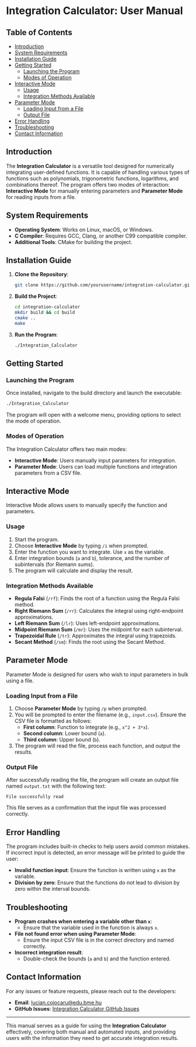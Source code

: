 # Integration Calculator: User Manual

## Table of Contents
- [Introduction](#introduction)
- [System Requirements](#system-requirements)
- [Installation Guide](#installation-guide)
- [Getting Started](#getting-started)
    - [Launching the Program](#launching-the-program)
    - [Modes of Operation](#modes-of-operation)
- [Interactive Mode](#interactive-mode)
    - [Usage](#usage)
    - [Integration Methods Available](#integration-methods-available)
- [Parameter Mode](#parameter-mode)
    - [Loading Input from a File](#loading-input-from-a-file)
    - [Output File](#output-file)
- [Error Handling](#error-handling)
- [Troubleshooting](#troubleshooting)
- [Contact Information](#contact-information)

## Introduction
The **Integration Calculator** is a versatile tool designed for numerically integrating user-defined functions. It is capable of handling various types of functions such as polynomials, trigonometric functions, logarithms, and combinations thereof. The program offers two modes of interaction: **Interactive Mode** for manually entering parameters and **Parameter Mode** for reading inputs from a file.

## System Requirements
- **Operating System**: Works on Linux, macOS, or Windows.
- **C Compiler**: Requires GCC, Clang, or another C99 compatible compiler.
- **Additional Tools**: CMake for building the project.

## Installation Guide
1. **Clone the Repository**:
   ```bash
   git clone https://github.com/yourusername/integration-calculator.git
   ```
2. **Build the Project**:
   ```bash
   cd integration-calculator
   mkdir build && cd build
   cmake ..
   make
   ```
3. **Run the Program**:
   ```bash
   ./Integration_Calculator
   ```

## Getting Started

### Launching the Program
Once installed, navigate to the build directory and launch the executable:
```bash
./Integration_Calculator
```
The program will open with a welcome menu, providing options to select the mode of operation.

### Modes of Operation
The Integration Calculator offers two main modes:
- **Interactive Mode**: Users manually input parameters for integration.
- **Parameter Mode**: Users can load multiple functions and integration parameters from a CSV file.

## Interactive Mode
Interactive Mode allows users to manually specify the function and parameters.

### Usage
1. Start the program.
2. Choose **Interactive Mode** by typing `/i` when prompted.
3. Enter the function you want to integrate. Use `x` as the variable.
4. Enter integration bounds (`a` and `b`), tolerance, and the number of subintervals (for Riemann sums).
5. The program will calculate and display the result.

### Integration Methods Available
- **Regula Falsi** (`/rf`): Finds the root of a function using the Regula Falsi method.
- **Right Riemann Sum** (`/rr`): Calculates the integral using right-endpoint approximations.
- **Left Riemann Sum** (`/lr`): Uses left-endpoint approximations.
- **Midpoint Riemann Sum** (`/mr`): Uses the midpoint for each subinterval.
- **Trapezoidal Rule** (`/tr`): Approximates the integral using trapezoids.
- **Secant Method** (`/sm`): Finds the root using the Secant Method.

## Parameter Mode
Parameter Mode is designed for users who wish to input parameters in bulk using a file.

### Loading Input from a File
1. Choose **Parameter Mode** by typing `/p` when prompted.
2. You will be prompted to enter the filename (e.g., `input.csv`). Ensure the CSV file is formatted as follows:
    - **First column**: Function to integrate (e.g., `x^2 + 3*x`).
    - **Second column**: Lower bound (`a`).
    - **Third column**: Upper bound (`b`).
3. The program will read the file, process each function, and output the results.

### Output File
After successfully reading the file, the program will create an output file named `output.txt` with the following text:
```
File successfully read
```
This file serves as a confirmation that the input file was processed correctly.

## Error Handling
The program includes built-in checks to help users avoid common mistakes. If incorrect input is detected, an error message will be printed to guide the user:
- **Invalid function input**: Ensure the function is written using `x` as the variable.
- **Division by zero**: Ensure that the functions do not lead to division by zero within the interval bounds.

## Troubleshooting
- **Program crashes when entering a variable other than `x`**:
    - Ensure that the variable used in the function is always `x`.
- **File not found error when using Parameter Mode**:
    - Ensure the input CSV file is in the correct directory and named correctly.
- **Incorrect integration result**:
    - Double-check the bounds (`a` and `b`) and the function entered.

## Contact Information
For any issues or feature requests, please reach out to the developers:
- **Email**: lucian.cojocaru@edu.bme.hu
- **GitHub Issues**: [Integration Calculator GitHub Issues](https://github.com/yourusername/integration-calculator/issues)

---
This manual serves as a guide for using the **Integration Calculator** effectively, covering both manual and automated inputs, and providing users with the information they need to get accurate integration results.

